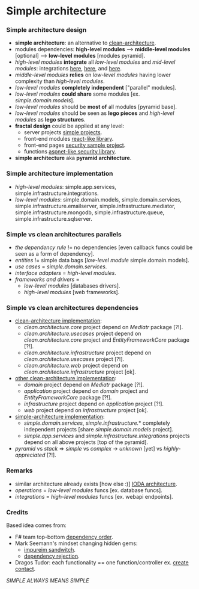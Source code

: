 
# Simple architecture

### Simple architecture design
- **simple architecture**: an alternative to [clean-architecture](https://blog.cleancoder.com/uncle-bob/2012/08/13/the-clean-architecture.html).
- modules dependencies: **high-level modules** --> **middle-level modules** [optional] --> **low-level modules** [modules pyramid].
- *high-level modules* **integrate** all *low-level modules* and *mid-level modules*: integrations [here](/Simple.App.Services/ContactEndpoints/Creating.Sql.cs), [here](/Simple.App.Services/ContactEndpoints/Creating.Mongo.cs), and [here](/Simple.Infrastructure.Integrations/ServerIntegrations/Integrating.cs).
- *middle-level modules* **relies** on *low-level modules* having lower complexity than *high-level modules*.
- *low-level modules* **completely independent** ["parallel" modules].
- *low-level modules* **could share** some modules [ex. *simple.domain.models*].
- *low-level modules* should be **most of** all modules [pyramid base].
- *low-level modules* should be seen as **lego pieces** and *high-level modules* as **lego structures**.
- **fractal design** could be applied at any level:
  - server projects [simple projects](/).
  - front-end modules [react-like library](https://github.com/dragos-tudor/frontend-rendering).
  - front-end pages [security sample project](https://github.com/dragos-tudor/backend-security/tree/main/Security.Sample/frontend-components).
  - functions [aspnet-like security library](https://github.com/dragos-tudor/backend-security).
- **simple architecture** aka **pyramid architecture**.

### Simple architecture implementation
- *high-level modules*: simple.app.services, simple.infrastructure.integrations.
- *low-level modules*: simple.domain.models, simple.domain.services, simple.infrastructure.emailserver, simple.infrastructure.mediator, simple.infrastructure.mongodb, simple.infrastructure.queue, simple.infrastructure.sqlserver.

### Simple vs clean architectures parallels
- *the dependency rule* != no dependencies [even callback funcs could be seen as a form of dependency].
- *entities* != simple data bags [*low-level module* simple.domain.models].
- *use cases* = *simple.domain.services*.
- *interface adapters* = *high-level modules*.
- *frameworks and drivers* =
  - *low-level modules* [databases drivers].
  - *high-level modules* [web frameworks].

### Simple vs clean architectures dependencies
- [clean-architecture implementation](https://github.com/ardalis/CleanArchitecture/tree/main/src):
  - *clean.architecture.core* project depend on *Mediatr* package [?!].
  - *clean.architecture.usecases* project depend on *clean.architecture.core* project and *EntityFrameworkCore* package [?!].
  - *clean.architecture.infrastructure* project depend on *clean.architecture.usecases* project [?!].
  - *clean.architecture.web* project depend on *clean.architecture.infrastructure* project [ok].
- [other clean-architecture implementation](https://github.com/jasontaylordev/CleanArchitecture/tree/main/src):
  - *domain* project depend on *Mediatr* package [?!].
  - *application* project depend on *domain* project and *EntityFrameworkCore* package [?!].
  - *infrastructure* project depend on *application* project [?!].
  - *web* project depend on *infrastructure* project [ok].
- [simple-architecture implementation](/):
  - *simple.domain.services*, *simple.infrastructure.** completely independent projects [share *simple.domain.models* project].
  - *simple.app.services* and *simple.infrastructure.integrations* projects depend on all above projects [top of the pyramid].
- *pyramid* vs *stack* => *simple* vs *complex* -> *unknown* [yet] vs *highly-appreciated* [?!].

### Remarks
- similar architecture already exists [how else :)] [IODA architecture](https://ccd-akademie.de/en/clean-architecture-vs-onion-architecture-vs-hexagonale-architektur/).
- *operations* = *low-level modules* funcs [ex. database funcs].
- *integrations* = *high-level modules* funcs [ex. webapi endpoints].

### Credits
Based idea comes from:
- F# team top-bottom [dependency order](https://fsharpforfunandprofit.com/posts/recipe-part3/#how-not-to-do-it).
- Mark Seemann's mindset changing hidden gems:
  - [impureim sandwitch](https://blog.ploeh.dk/2020/03/02/impureim-sandwich/).
  - [dependency rejection](https://blog.ploeh.dk/2017/01/27/from-dependency-injection-to-dependency-rejection/).
- Dragos Tudor: each functionality == one function/controller ex. [create contact](/Simple.Domain.Services/CreateContact/Creating.cs).

*SIMPLE ALWAYS MEANS SIMPLE*